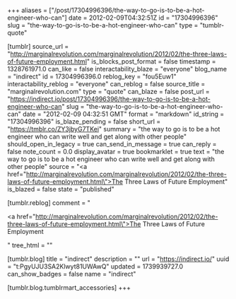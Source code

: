 +++
aliases = ["/post/17304996396/the-way-to-go-is-to-be-a-hot-engineer-who-can"]
date = 2012-02-09T04:32:51Z
id = "17304996396"
slug = "the-way-to-go-is-to-be-a-hot-engineer-who-can"
type = "tumblr-quote"

[tumblr]
source_url = "http://marginalrevolution.com/marginalrevolution/2012/02/the-three-laws-of-future-employment.html"
is_blocks_post_format = false
timestamp = 1328761971.0
can_like = false
interactability_blaze = "everyone"
blog_name = "indirect"
id = 17304996396.0
reblog_key = "fou5Euw1"
interactability_reblog = "everyone"
can_reblog = false
source_title = "marginalrevolution.com"
type = "quote"
can_blaze = false
post_url = "https://indirect.io/post/17304996396/the-way-to-go-is-to-be-a-hot-engineer-who-can"
slug = "the-way-to-go-is-to-be-a-hot-engineer-who-can"
date = "2012-02-09 04:32:51 GMT"
format = "markdown"
id_string = "17304996396"
is_blaze_pending = false
short_url = "https://tmblr.co/ZY3jbyG7TKei"
summary = "the way to go is to be a hot engineer who can write well and get along with other people"
should_open_in_legacy = true
can_send_in_message = true
can_reply = false
note_count = 0.0
display_avatar = true
bookmarklet = true
text = "the way to go is to be a hot engineer who can write well and get along with other people"
source = "<a href=\"http://marginalrevolution.com/marginalrevolution/2012/02/the-three-laws-of-future-employment.html\">The Three Laws of Future Employment</a>"
is_blazed = false
state = "published"

[tumblr.reblog]
comment = "<p><a href=\"http://marginalrevolution.com/marginalrevolution/2012/02/the-three-laws-of-future-employment.html\">The Three Laws of Future Employment</a></p>"
tree_html = ""

[tumblr.blog]
title = "indirect"
description = ""
url = "https://indirect.io/"
uuid = "t:PgyUJU3SA2Klwyt81UWAwQ"
updated = 1739939727.0
can_show_badges = false
name = "indirect"

[tumblr.blog.tumblrmart_accessories]
+++

